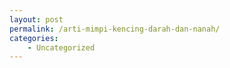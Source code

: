 ```yaml
---
layout: post
permalink: /arti-mimpi-kencing-darah-dan-nanah/
categories:
    - Uncategorized
---
```


